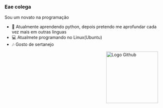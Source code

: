 ### Eae colega

Sou um novato na programação

- 🔭 Atualmente aprendendo python, depois pretendo me aprofundar cada vez mais em outras linguas
- 💻 Atualmete programando no Linux(Ubuntu)
- 🎶 Gosto de sertanejo

<img align="right" alt="Logo Github" height="170px" src="https://www.google.com/url?sa=i&url=https%3A%2F%2Flogosmarcas.net%2Fgithub-logo%2F&psig=AOvVaw2g7xiuk9kKVZgD48fMxl_Y&ust=1616461793451000&source=images&cd=vfe&ved=0CAIQjRxqFwoTCOi1j8vbwu8CFQAAAAAdAAAAABAD">
